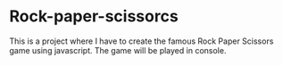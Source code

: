 # Rock-paper-scissorcs
This is a project where I have to create the famous Rock Paper Scissors game using javascript. The game will be played in console.
